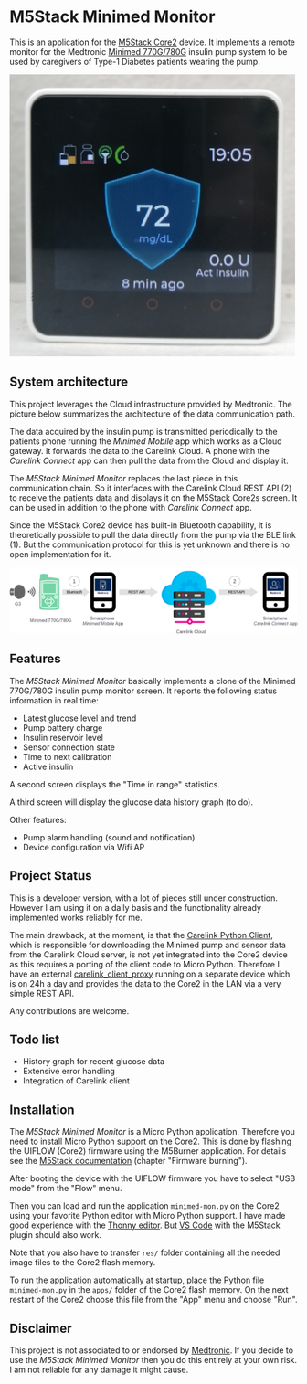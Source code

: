 # M5Stack Minimed Monitor
This is an application for the [M5Stack Core2](https://shop.m5stack.com/collections/m5-core/products/m5stack-core2-esp32-iot-development-kit?variant=35960244109476) device. It implements a remote monitor for the Medtronic [Minimed 770G/780G](https://www.medtronicdiabetes.com/products/minimed-770g-insulin-pump-system)  insulin pump system to be used by caregivers of  Type-1 Diabetes patients wearing the pump.



![m5-minimed-monitor](img/m5-minimed-monitor.jpg)



## System architecture

This project leverages the Cloud infrastructure provided by Medtronic. The picture below summarizes the architecture of the data communication path.

The data acquired by the insulin pump is transmitted periodically to the patients phone running the *Minimed Mobile* app which works as a Cloud gateway. It forwards the data to the Carelink Cloud. A phone with the *Carelink Connect* app can then pull the data from the Cloud and display it.

The *M5Stack Minimed Monitor* replaces the last piece in this communication chain. So it interfaces with the Carelink Cloud REST API (2) to receive the patients data and displays it on the M5Stack Core2s screen. It can be used in addition to the phone with *Carelink Connect* app.

Since the M5Stack Core2 device has built-in Bluetooth capability, it is theoretically possible to pull the data directly from the pump via the BLE link (1). But the communication protocol for this is yet unknown and there is no open implementation for it.



![minimed 780g comms](img/minimed-780g-comms.png)

## Features

The *M5Stack Minimed Monitor* basically implements a clone of the Minimed 770G/780G insulin pump monitor screen. It reports the following status information in real time:

* Latest glucose level and trend
* Pump battery charge
* Insulin reservoir level
* Sensor connection state
* Time to next calibration
* Active insulin

A second screen displays the "Time in range" statistics. 

A third screen will display the glucose data history graph (to do).



Other features:

* Pump alarm handling (sound and notification)
* Device configuration via Wifi AP



## Project Status

This is a developer version, with a lot of pieces still under construction. However I am using it on a daily basis and the functionality already implemented works reliably for me.

The main drawback, at the moment, is that the [Carelink Python Client](https://github.com/ondrej1024/carelink-python-client), which is responsible for downloading the Minimed pump and sensor data from the Carelink Cloud server, is not yet integrated into the Core2 device as this requires a porting of the client code to Micro Python. Therefore I have an external [carelink_client_proxy](https://github.com/ondrej1024/carelink-python-client/blob/main/carelink_client_proxy.py) running on a separate device which is on 24h a day and provides the data to the Core2 in the LAN via a very simple REST API.

Any contributions are welcome.



## Todo list

* History graph for recent glucose data
* Extensive error handling
* Integration of Carelink client



## Installation

The *M5Stack Minimed Monitor* is a Micro Python application. Therefore you need to install Micro Python support on the Core2. This is done by flashing the UIFLOW (Core2) firmware using the M5Burner application. For details see the [M5Stack documentation](https://docs.m5stack.com/en/quick_start/m5core/m5stack_core_get_started_MicroPython) (chapter "Firmware burning").

After booting the device with the UIFLOW firmware you have to select "USB mode" from the "Flow" menu.

Then you can load and run the application  `minimed-mon.py`  on the Core2 using your favorite Python editor with Micro Python support. I have made good experience with the [Thonny editor](https://thonny.org). But [VS Code](https://code.visualstudio.com) with the M5Stack plugin should also work. 

Note that you also have to transfer `res/` folder containing all the needed image files to the Core2 flash memory.

To run the application automatically at startup, place the Python file `minimed-mon.py` in the `apps/` folder of the Core2 flash memory. On the next restart of the Core2 choose this file from the "App" menu and choose "Run".



## Disclaimer

This project is not associated to or endorsed by [Medtronic](https://www.medtronicdiabetes.com). If you decide to use the *M5Stack Minimed Monitor* then you do this entirely at your own risk. I am not reliable for any damage it might cause. 

